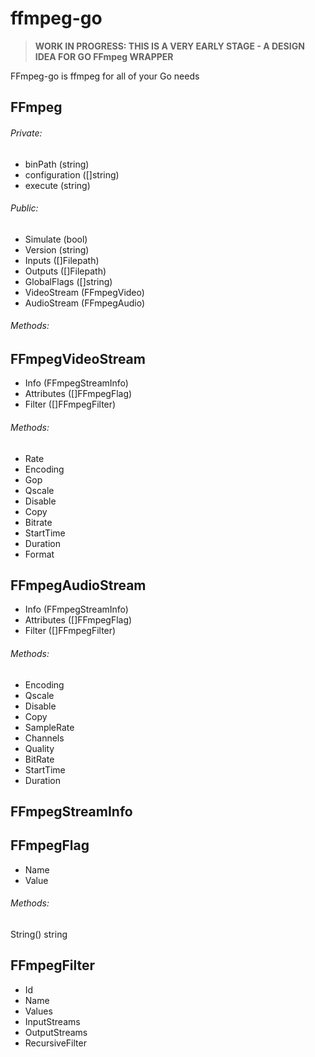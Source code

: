 # ffmpeg-go
> **WORK IN PROGRESS: THIS IS A VERY EARLY STAGE - A DESIGN IDEA FOR GO FFmpeg WRAPPER**

FFmpeg-go is ffmpeg for all of your Go needs

FFmpeg
-----------------
###### Private:
- binPath (string)
- configuration ([]string)
- execute (string)

###### Public:
- Simulate (bool)
- Version (string)
- Inputs ([]Filepath)
- Outputs ([]Filepath)
- GlobalFlags ([]string)
- VideoStream (FFmpegVideo)
- AudioStream (FFmpegAudio)

###### Methods:

FFmpegVideoStream
-----------------
- Info (FFmpegStreamInfo)
- Attributes ([]FFmpegFlag)
- Filter ([]FFmpegFilter)

###### Methods:
- Rate
- Encoding
- Gop
- Qscale
- Disable
- Copy
- Bitrate
- StartTime
- Duration
- Format

FFmpegAudioStream
-----------------
- Info (FFmpegStreamInfo)
- Attributes ([]FFmpegFlag)
- Filter ([]FFmpegFilter)

###### Methods:
- Encoding
- Qscale
- Disable
- Copy
- SampleRate
- Channels
- Quality
- BitRate
- StartTime
- Duration

FFmpegStreamInfo
-----------------

FFmpegFlag
-----------------
- Name
- Value

###### Methods:
String() string

FFmpegFilter
-----------------
- Id
- Name
- Values
- InputStreams
- OutputStreams
- RecursiveFilter




